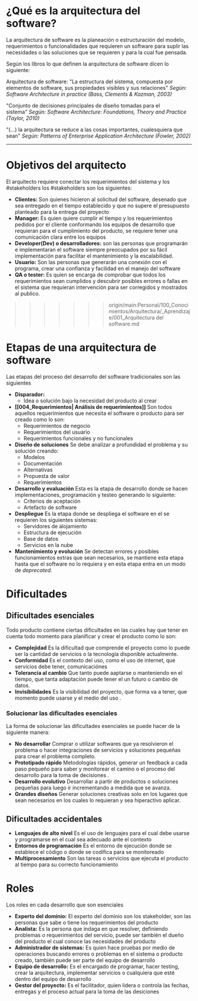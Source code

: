 
# ¿Qué es la arquitectura del software?

La arquitectura de software es la planeación o estructuración del modelo, requerimientos o funcionalidades que requieren un software para suplir las necesidades o las soluciones que se requieren y para la cual fue pensada.

Según los libros lo que definen la arquitectura de software dicen lo siguiente:

Arquitectura de software: "La estructura del sistema, compuesta por elementos de software, sus propiedades visibles y sus relaciones" _Según: Software Architecture in practice (Bass, Clements & Kazman, 2003)_

"Conjunto de decisiones principales de diseño tomadas para el sistema" _Según: Software Architecture: Foundations, Theory and Practice (Taylor, 2010)_

"(...) la arquitectura se reduce a las cosas importantes, cualesquiera que sean" _Según: Patterns of Enterprise Application Architecture (Fowler, 2002)_

---

# Objetivos del arquitecto

El arquitecto requiere conectar los requerimientos del sistema y los #stakeholders
los #stakeholders son los siguientes:
- **Clientes:** Son quienes hicieron al solicitud del software, desenado que sea entregado en el tiempo establecido y que no supere el presupuesto planteado para la entrega del proyecto
- **Manager:** Es quien quiere cumplir el tiempo y los requerimientos pedidos por el cliente conformando los equipos de desarrollo que requieran para el cumplimiento del producto, se requiere tener una comunicación clara entre los equipos
- **Developer(Dev) o desarrolladores:** son las personas que programarán e implementaran el software siempre preocupados por su fácil implementación para facilitar el mantenimiento y la escalabilidad.
- **Usuario:** Son las personas que generarán una conexión con el programa, crear una confianza y facilidad en el manejo del software
- **QA o tester:** Es quien se encarga de comprobar que todos los requerimientos sean cumplidos y descubrir posibles errores o fallas en el sistema que requieran intervención para ser corregidos y mostrados al publico.
>>>>>>> origin/main:Personal/100_Conocimientos/Arquitectura/_Aprendizaje/001_Arquitectura del software.md

# Etapas de una arquitectura de software
Las etapas del proceso del desarrollo del software tradicionales son las siguientes 
- **Disparador:**
	- Idea o solución bajo la necesidad del producto al crear
- **[[004_Requerimientos| Análisis de requerimientos]]**
	Son todos aquellos requerimientos que necesita el software o producto para ser creado como lo son:
	- Requerimientos de negocio
	- Requerimientos del usuario 
	- Requerimientos funcionales y no funcionales
- **Diseño de soluciones** 
	Se debe analizar a profundidad el problema y su solución creando:
	- Modelos 
	- Documentación 
	- Alternativas 
	- Propuesta de valor
	- Requerimientos
- **Desarrollo y evaluación**
	Esta es la etapa de desarrollo donde se hacen implementaciones, programación y testeo generando lo siguiente:
	-  Criterios de aceptación 
	- Artefacto de software
- **Despliegue**
	Es la etapa donde se despliega el software en el se requieren los siguientes sistemas:
	- Servidores de alojamiento 
	- Estructura de ejecución 
	- Base de datos 
	- Servicios en la nube
- **Mantenimiento y evolución**
	Se detectan errores y posibles funcionamientos extras que sean necesarios, se mantiene esta etapa hasta que el software no lo requiera y en esta etapa entra en un modo de _deprecated._
# Dificultades 
## Dificultades esenciales
Todo producto contiene ciertas dificultades en las cuales hay que tener en cuenta todo momento para planificar y crear el producto como lo son: 
- **Complejidad**
	Es la dificultad que comprende el proyecto como lo puede ser la cantidad de servicios o la tecnología disponible actualmente.
- **Conformidad**
	Es el contexto del uso, como el uso de internet, que servicios debe tener, comunicaciónes
- **Tolerancia al cambio**
	Que tanto puede aaptarse o manteniendo en el tiempo, que tanta adaptación puede tener el un futuro o cambio de datos.
- **Invisibilidades**
	Es la visibilidad del proyecto, que forma va a tener, que momento puede usarse y el medio del uso .

### Solucionar las dificultades esenciales
La forma de solucionar las dificultades esenciales se puede hacer de la siguiente manera:
- **No desarrollar**
	Comprar o utilizar softwares que ya resolvieron el problema o hacer integraciones de servicios y soluciones pequeñas para crear el problema completo.
- **Prototipado rápido**
	Metodologías rápidos, generar un feedback a cada paso pequeño para saber y monitorear el camino o el proceso del desarrollo para la toma de decisiones .
- **Desarrollo evolutivo**
	Desarrollar a partir de productos o soluciones pequeñas para luego ir incrementando a medida que se avanza.
- **Grandes diseños**
	Generar soluciones creativas solo en los lugares que sean necesarios en los cuales lo requieran y sea hiperactivo aplicar.

##  Dificultades accidentales
- **Lenguajes de alto nivel**
	Es el uso de lenguajes para el cual debe usarse y programarse en el cual sea adecuado ante el contexto
- **Entornos de programación**
	Es el entorno de ejecución donde se establece el código o donde se codifica para se monitoreado
- **Multiprocesamiento**
	Son las tareas o servicios que ejecuta el producto al tiempo para su correcto funcionamiento

# Roles
Los roles en cada desarrollo que son esenciales
- **Experto del dominio:** El experto del dominio son los stakeholder, son las personas que sabe o tiene los requerimientos del producto
- **Analista:** Es la persona que indaga en que resolver, definiendo problemas o requerimientos del servicio, puede ser también el dueño del producto el cual conoce las necesidades del producto
- **Administrador de sistemas:**  Es quien hace pruebas por medio de operaciones buscando errores o problemas en el sistema o producto creado, también puede ser parte del equipo de desarrollo
- **Equipo de desarrollo:** Es el encargado de programar, hacer testing, crear la arquitectura, implementar servicios o cualquiera que esté dentro del equipo de desarrollo
- **Gestor del proyecto:** Es el facilitador, quien lidera o controla las fechas, entregas y el proceso actual para la toma de las desiciones
